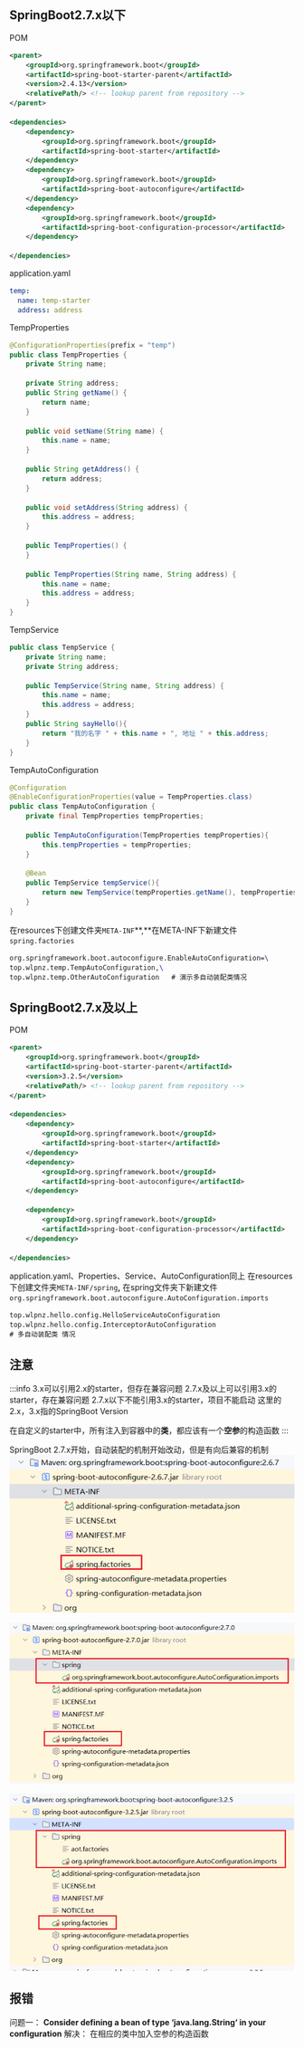 ## SpringBoot2.7.x以下
POM
```xml
<parent>
    <groupId>org.springframework.boot</groupId>
    <artifactId>spring-boot-starter-parent</artifactId>
    <version>2.4.13</version>
    <relativePath/> <!-- lookup parent from repository -->
</parent>

<dependencies>
    <dependency>
        <groupId>org.springframework.boot</groupId>
        <artifactId>spring-boot-starter</artifactId>
    </dependency>
    <dependency>
        <groupId>org.springframework.boot</groupId>
        <artifactId>spring-boot-autoconfigure</artifactId>
    </dependency>
    <dependency>
        <groupId>org.springframework.boot</groupId>
        <artifactId>spring-boot-configuration-processor</artifactId>
    </dependency>

</dependencies>
```
application.yaml
```yaml
temp:
  name: temp-starter
  address: address
```
TempProperties
```java
@ConfigurationProperties(prefix = "temp")
public class TempProperties {
    private String name;

    private String address;
    public String getName() {
        return name;
    }

    public void setName(String name) {
        this.name = name;
    }

    public String getAddress() {
        return address;
    }

    public void setAddress(String address) {
        this.address = address;
    }

    public TempProperties() {
    }

    public TempProperties(String name, String address) {
        this.name = name;
        this.address = address;
    }
}
```
TempService
```java
public class TempService {
    private String name;
    private String address;

    public TempService(String name, String address) {
        this.name = name;
        this.address = address;
    }
    public String sayHello(){
        return "我的名字 " + this.name + ", 地址 " + this.address;
    }
}
```
TempAutoConfiguration
```java
@Configuration
@EnableConfigurationProperties(value = TempProperties.class)
public class TempAutoConfiguration {
    private final TempProperties tempProperties;

    public TempAutoConfiguration(TempProperties tempProperties){
        this.tempProperties = tempProperties;
    }

    @Bean
    public TempService tempService(){
        return new TempService(tempProperties.getName(), tempProperties.getAddress());
    }
}
```
在resources下创建文件夹`META-INF`**,**在META-INF下新建文件`spring.factories`
```latex
org.springframework.boot.autoconfigure.EnableAutoConfiguration=\
top.wlpnz.temp.TempAutoConfiguration,\
top.wlpnz.temp.OtherAutoConfiguration   # 演示多自动装配类情况
```
## SpringBoot2.7.x及以上
POM
```xml
<parent>
    <groupId>org.springframework.boot</groupId>
    <artifactId>spring-boot-starter-parent</artifactId>
    <version>3.2.5</version>
    <relativePath/> <!-- lookup parent from repository -->
</parent>

<dependencies>
    <dependency>
        <groupId>org.springframework.boot</groupId>
        <artifactId>spring-boot-starter</artifactId>
    </dependency>
    <dependency>
        <groupId>org.springframework.boot</groupId>
        <artifactId>spring-boot-autoconfigure</artifactId>
    </dependency>

    <dependency>
        <groupId>org.springframework.boot</groupId>
        <artifactId>spring-boot-configuration-processor</artifactId>
    </dependency>

</dependencies>
```
application.yaml、Properties、Service、AutoConfiguration同上
在resources下创建文件夹`META-INF/spring`**,**
在spring文件夹下新建文件`org.springframework.boot.autoconfigure.AutoConfiguration.imports`

```latex
top.wlpnz.hello.config.HelloServiceAutoConfiguration
top.wlpnz.hello.config.InterceptorAutoConfiguration  
# 多自动装配类 情况
```

## 注意
:::info
3.x可以引用2.x的starter，但存在兼容问题
2.7.x及以上可以引用3.x的starter，存在兼容问题
2.7.x以下不能引用3.x的starter，项目不能启动
这里的2.x，3.x指的SpringBoot Version

在自定义的starter中，所有注入到容器中的**类**，都应该有一个**空参**的构造函数
:::

SpringBoot 2.7.x开始，自动装配的机制开始改动，但是有向后兼容的机制
![image.png](images/SpringBootStarter/1717120070536-7bb2068a-0b1f-45be-8bf1-81ed0452833d.png)

![image.png](images/SpringBootStarter/1717120037789-8877d632-27f0-431e-a69b-7358b867ac1a.png)

![image.png](images/SpringBootStarter/1717120144266-3eecbdf7-70bf-4dd6-ba6a-9b2c41c33f9e.png)





## 报错
问题一：
**Consider defining a bean of type ‘java.lang.String‘ in your configuration**
解决：
在相应的类中加入空参的构造函数
